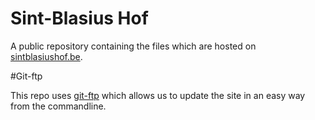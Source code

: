 Sint-Blasius Hof
================

A public repository containing the files which are hosted on [sintblasiushof.be](http://sintblasiushof.be).

#Git-ftp

This repo uses [git-ftp](https://github.com/ezyang/git-ftp) which allows us to update the site in an easy way from the commandline.